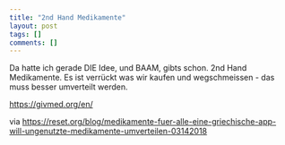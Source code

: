 ```yaml
---
title: "2nd Hand Medikamente"
layout: post
tags: []
comments: []
---
```

Da hatte ich gerade DIE Idee, und BAAM, gibts schon. 2nd Hand Medikamente. Es ist verrückt was wir kaufen und wegschmeissen - das muss besser umverteilt werden.

<https://givmed.org/en/>

via  <https://reset.org/blog/medikamente-fuer-alle-eine-griechische-app-will-ungenutzte-medikamente-umverteilen-03142018>

